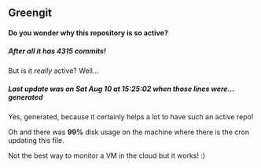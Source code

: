 ## Greengit

#### Do you wonder why this repository is so active?

##### After all it has 4315 commits!

But is it *really* active? Well...

##### Last update was on Sat Aug 10 at 15:25:02 when those lines were... generated

Yes, generated, because it certainly helps a lot to have such an active repo!

Oh and there was **99%** disk usage on the machine
where there is the cron updating this file.

Not the best way to monitor a VM in the cloud but it works! :)
